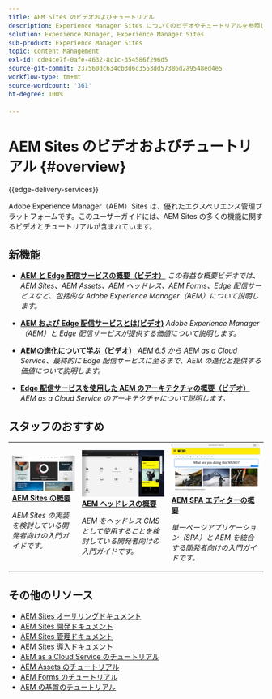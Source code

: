 ```yaml
---
title: AEM Sites のビデオおよびチュートリアル
description: Experience Manager Sites についてのビデオやチュートリアルを参照してください。AEM Sites のスタッフのおすすめと新機能をご確認ください。
solution: Experience Manager, Experience Manager Sites
sub-product: Experience Manager Sites
topic: Content Management
exl-id: cde4ce7f-0afe-4632-8c1c-354586f296d5
source-git-commit: 237560dc634cb3d6c3553dd57386d2a9548ed4e5
workflow-type: tm+mt
source-wordcount: '361'
ht-degree: 100%

---
```


# AEM Sites のビデオおよびチュートリアル {#overview}

{{edge-delivery-services}}

Adobe Experience Manager（AEM）Sites は、優れたエクスペリエンス管理プラットフォームです。このユーザーガイドには、AEM Sites の多くの機能に関するビデオとチュートリアルが含まれています。

<div id="whats-new-section-skip"></div>

## 新機能

* **[AEM と Edge 配信サービスの概要（ビデオ）](https://experienceleague.adobe.com/docs/experience-manager-learn/cloud-service/overview.html?lang=ja)**
  *この有益な概要ビデオでは、AEM Sites、AEM Assets、AEM ヘッドレス、AEM Forms、Edge 配信サービスなど、包括的な Adobe Experience Manager（AEM）について説明します。*

* **[AEM および Edge 配信サービスとは(ビデオ)](https://experienceleague.adobe.com/docs/experience-manager-learn/cloud-service/introduction/what-is-aem-as-a-cloud-service.html?lang=ja)**
  *Adobe Experience Manager（AEM）と Edge 配信サービスが提供する価値について説明します。*

* **[AEMの進化について学ぶ（ビデオ）](https://experienceleague.adobe.com/docs/experience-manager-learn/cloud-service/introduction/evolution.html?lang=ja)**
  *AEM 6.5 から AEM as a Cloud Service、最終的に Edge 配信サービスに至るまで、AEM の進化と提供する価値について説明します。*

* **[Edge 配信サービスを使用した AEM のアーキテクチャの概要（ビデオ）](https://experienceleague.adobe.com/docs/experience-manager-learn/cloud-service/introduction/architecture.html?lang=ja)**
  *AEM as a Cloud Service のアーキテクチャについて説明します。*


<div id="recs-overview-body-1"></div>
<div id="recs-overview-body-2"></div>
<div id="recs-overview-body-3"></div>
<div id="recs-overview-body-4"></div>
<div id="recs-overview-body-5"></div>
<div id="recs-overview-body-6"></div>

<div id="staff-picks-section">

## スタッフのおすすめ

<table>
<tr>
  <td>
    <a href="https://experienceleague.adobe.com/docs/experience-manager-learn/getting-started-wknd-tutorial-develop/overview.html?lang=ja">
      <img alt="AEM Sites の概要 - WKND チュートリアル" src="./assets/aem-wknd-tutorial.png" />
    </a>
    <div>
      <a href="https://experienceleague.adobe.com/docs/experience-manager-learn/getting-started-wknd-tutorial-develop/overview.html?lang=ja">
    <strong>AEM Sites の概要</strong>
    </a>
    </div>
    <p>
    <em>AEM Sites の実装を検討している開発者向けの入門ガイドです。</em>
    <p>
  </td>
  <td>
    <a href="https://experienceleague.adobe.com/docs/experience-manager-learn/getting-started-with-aem-headless/overview.html?lang=ja">
    <img alt="AEM ヘッドレスの概要" src="./assets/aem-headless-tutorial.png" />
    </a>
    <div>
    <a href="https://experienceleague.adobe.com/docs/experience-manager-learn/getting-started-with-aem-headless/overview.html?lang=ja">
    <strong>AEM ヘッドレスの概要</strong>
    </a>
    </div>
    <p>
    <em>AEM をヘッドレス CMS として使用することを検討している開発者向けの入門ガイドです。</em>
    </p>
  </td>
  <td>
    <a href="https://experienceleague.adobe.com/docs/experience-manager-learn/getting-started-with-aem-headless/spa-editor/react/overview.html?lang=ja">
      <img alt="AEM SPA エディターの概要" src="./assets/aem-wknd-spa-editor-tutorial.png" />
    </a>
     <div>
      <a href="https://experienceleague.adobe.com/docs/experience-manager-learn/getting-started-with-aem-headless/spa-editor/react/overview.html?lang=ja">
        <strong>AEM SPA エディターの概要</strong>
      </a>
    </div>
    <p>
    <em>単一ページアプリケーション（SPA）と AEM を統合する開発者向けの入門ガイドです。</em>
    <p>
  </td>
</tr>
</table>

</div>

## その他のリソース

* [AEM Sites オーサリングドキュメント](https://experienceleague.adobe.com/docs/experience-manager-65/authoring/home.html?lang=ja)
* [AEM Sites 開発ドキュメント](https://experienceleague.adobe.com/docs/experience-manager-65/developing/home.html?lang=ja)
* [AEM Sites 管理ドキュメント](https://experienceleague.adobe.com/docs/experience-manager-65/administering/home.html?lang=ja)
* [AEM Sites 導入ドキュメント](https://experienceleague.adobe.com/docs/experience-manager-65/deploying/home.html?lang=ja)
* [AEM as a Cloud Service のチュートリアル](/help/cloud-service/overview.md)
* [AEM Assets のチュートリアル](/help/assets/overview.md)
* [AEM Forms のチュートリアル](/help/forms/overview.md)
* [AEM の基盤のチュートリアル](/help/foundation/overview.md)
